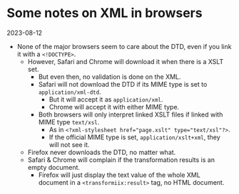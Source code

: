 Some notes on XML in browsers
=============================

2023-08-12

- None of the major browsers seem to care about the DTD, even if you link it with a `<!DOCTYPE>`.
  - However, Safari and Chrome will download it when there is a XSLT set.
	- But even then, no validation is done on the XML.
	- Safari will not download the DTD if its MIME type is set to `application/xml-dtd`.
	  - But it will accept it as `application/xml`.
	  - Chrome will accept it with either MIME type.
	- Both browsers will only interpret linked XSLT files if linked with MIME type `text/xsl`.
	  - As in `<?xml-stylesheet href="page.xslt" type="text/xsl"?>`.
	  - If the official MIME type is set, `application/xslt+xml`, they will not see it.
  - Firefox never downloads the DTD, no matter what.
  - Safari & Chrome will complain if the transformation results is an empty document.
	- Firefox will just display the text value of the whole XML document in a `<transformiix:result>` tag, no HTML document.
